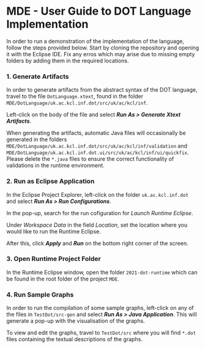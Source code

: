 # MDE - User Guide to DOT Language Implementation
In order to run a demonstration of the implementation of the language, follow the steps provided below. 
Start by cloning the repository and opening it with the Eclipse IDE. Fix any erros which may arise due 
to missing empty folders by adding them in the required locations.

### 1. Generate Artifacts

In order to generate artifacts from the abstract syntax of the DOT language, travel to the file ```DotLanguage.xtext```, 
found in the folder ```MDE/DotLanguage/uk.ac.kcl.inf.dot/src/uk/ac/kcl/inf```. 

Left-click on the body of the file and select *__Run As > Generate Xtext Artifacts__*.

When generating the artifacts, automatic Java files will occasionally be generated in the folders ```MDE/DotLanguage/uk.ac.kcl.inf.dot/src/uk/ac/kcl/inf/validation``` and ```MDE/DotLanguage/uk.ac.kcl.inf.dot.ui/src/uk/ac/kcl/inf/ui/quickfix```. Please delete the ```*.java``` files to ensure the correct functionality of validations in the runtime environment.

### 2. Run as Eclipse Application

In the Eclipse Project Explorer, left-click on the folder ```uk.ac.kcl.inf.dot``` and select *__Run As > Run Configurations__*.

In the pop-up, search for the run cofiguration for *Launch Runtime Eclipse*. 

Under *Workspace Data* in the field *Location*, set the location where you would like to run the Runtime Eclipse. 

After this, click *__Apply__* and *__Run__* on the bottom right corner of the screen.

### 3. Open Runtime Project Folder

In the Runtime Eclipse window, open the folder ```2021-dot-runtime``` which can be found in the root folder of the project ```MDE```.

### 4. Run Sample Graphs

In order to run the compilation of some sample graphs, left-click on any of the files in ```TestDot/src-gen``` and 
select *__Run As > Java Application__*. This will generate a pop-up with the visualisation of the graphs. 

To view and edit the graphs, travel to ```TestDot/src``` where you will find ```*.dot``` files containing the textual descriptions of the graphs.

